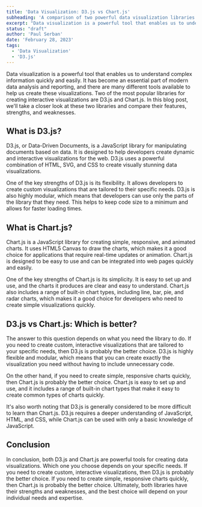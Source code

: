 ```yaml
---
title: 'Data Visualization: D3.js vs Chart.js'
subheading: 'A comparison of two powerful data visualization libraries'
excerpt: "Data visualization is a powerful tool that enables us to understand complex information quickly and easily. It has become an essential part of modern data analysis and reporting, and there are many different tools available to help us create these visualizations. Two of the most popular libraries for creating interactive visualizations are D3.js and Chart.js. In this blog post, we'll take a closer look at these two libraries and compare their features, strengths, and weaknesses."
status: "draft"
author: 'Paul Serban'
date: 'February 28, 2023'
tags:
  - 'Data Visualization'
  - 'D3.js'
---
```


Data visualization is a powerful tool that enables us to understand complex information quickly and easily. It has become an essential part of modern data analysis and reporting, and there are many different tools available to help us create these visualizations. Two of the most popular libraries for creating interactive visualizations are D3.js and Chart.js. In this blog post, we'll take a closer look at these two libraries and compare their features, strengths, and weaknesses.

## What is D3.js?

D3.js, or Data-Driven Documents, is a JavaScript library for manipulating documents based on data. It is designed to help developers create dynamic and interactive visualizations for the web. D3.js uses a powerful combination of HTML, SVG, and CSS to create visually stunning data visualizations.

One of the key strengths of D3.js is its flexibility. It allows developers to create custom visualizations that are tailored to their specific needs. D3.js is also highly modular, which means that developers can use only the parts of the library that they need. This helps to keep code size to a minimum and allows for faster loading times.

## What is Chart.js?

Chart.js is a JavaScript library for creating simple, responsive, and animated charts. It uses HTML5 Canvas to draw the charts, which makes it a good choice for applications that require real-time updates or animation. Chart.js is designed to be easy to use and can be integrated into web pages quickly and easily.

One of the key strengths of Chart.js is its simplicity. It is easy to set up and use, and the charts it produces are clear and easy to understand. Chart.js also includes a range of built-in chart types, including line, bar, pie, and radar charts, which makes it a good choice for developers who need to create simple visualizations quickly.

## D3.js vs Chart.js: Which is better?

The answer to this question depends on what you need the library to do. If you need to create custom, interactive visualizations that are tailored to your specific needs, then D3.js is probably the better choice. D3.js is highly flexible and modular, which means that you can create exactly the visualization you need without having to include unnecessary code.

On the other hand, if you need to create simple, responsive charts quickly, then Chart.js is probably the better choice. Chart.js is easy to set up and use, and it includes a range of built-in chart types that make it easy to create common types of charts quickly.

It's also worth noting that D3.js is generally considered to be more difficult to learn than Chart.js. D3.js requires a deeper understanding of JavaScript, HTML, and CSS, while Chart.js can be used with only a basic knowledge of JavaScript.

## Conclusion

In conclusion, both D3.js and Chart.js are powerful tools for creating data visualizations. Which one you choose depends on your specific needs. If you need to create custom, interactive visualizations, then D3.js is probably the better choice. If you need to create simple, responsive charts quickly, then Chart.js is probably the better choice. Ultimately, both libraries have their strengths and weaknesses, and the best choice will depend on your individual needs and expertise.
